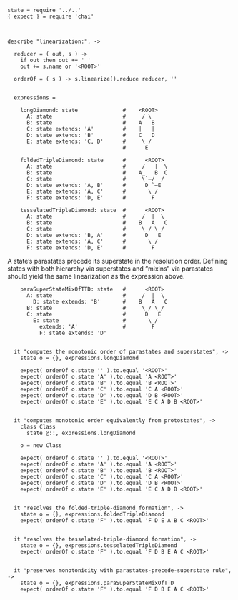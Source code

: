     state = require '../..'
    { expect } = require 'chai'



    describe "linearization:", ->

      reducer = ( out, s ) ->
        if out then out += ' '
        out += s.name or '<ROOT>'

      orderOf = ( s ) -> s.linearize().reduce reducer, ''


      expressions =

        longDiamond: state              #    <ROOT>
          A: state                      #     / \
          B: state                      #    A   B
          C: state extends: 'A'         #    |   |
          D: state extends: 'B'         #    C   D
          E: state extends: 'C, D'      #     \ /
                                        #      E

        foldedTripleDiamond: state      #      <ROOT>
          A: state                      #     /   |  \
          B: state                      #    A_   B  C
          C: state                      #     \`–/  /
          D: state extends: 'A, B'      #      D `–E
          E: state extends: 'A, C'      #       \ /
          F: state extends: 'D, E'      #        F

        tesselatedTripleDiamond: state  #      <ROOT>
          A: state                      #     /  |  \
          B: state                      #    B   A   C
          C: state                      #     \ / \ /
          D: state extends: 'B, A'      #      D   E
          E: state extends: 'A, C'      #       \ /
          F: state extends: 'D, E'      #        F

A state’s parastates precede its superstate in the resolution order. Defining
states with both hierarchy via superstates and “mixins” via parastates should
yield the same linearization as the expression above.

        paraSuperStateMixOfTTD: state   #      <ROOT>
          A: state                      #     /  |  \
            D: state extends: 'B'       #    B   A   C
          B: state                      #     \ / \ /
          C: state                      #      D   E
            E: state                    #       \ /
              extends: 'A'              #        F
              F: state extends: 'D'


      it "computes the monotonic order of parastates and superstates", ->
        state o = {}, expressions.longDiamond

        expect( orderOf o.state '' ).to.equal '<ROOT>'
        expect( orderOf o.state 'A' ).to.equal 'A <ROOT>'
        expect( orderOf o.state 'B' ).to.equal 'B <ROOT>'
        expect( orderOf o.state 'C' ).to.equal 'C A <ROOT>'
        expect( orderOf o.state 'D' ).to.equal 'D B <ROOT>'
        expect( orderOf o.state 'E' ).to.equal 'E C A D B <ROOT>'


      it "computes monotonic order equivalently from protostates", ->
        class Class
          state @::, expressions.longDiamond

        o = new Class

        expect( orderOf o.state '' ).to.equal '<ROOT>'
        expect( orderOf o.state 'A' ).to.equal 'A <ROOT>'
        expect( orderOf o.state 'B' ).to.equal 'B <ROOT>'
        expect( orderOf o.state 'C' ).to.equal 'C A <ROOT>'
        expect( orderOf o.state 'D' ).to.equal 'D B <ROOT>'
        expect( orderOf o.state 'E' ).to.equal 'E C A D B <ROOT>'


      it "resolves the folded-triple-diamond formation", ->
        state o = {}, expressions.foldedTripleDiamond
        expect( orderOf o.state 'F' ).to.equal 'F D E A B C <ROOT>'


      it "resolves the tesselated-triple-diamond formation", ->
        state o = {}, expressions.tesselatedTripleDiamond
        expect( orderOf o.state 'F' ).to.equal 'F D B E A C <ROOT>'


      it "preserves monotonicity with parastates-precede-superstate rule", ->
        state o = {}, expressions.paraSuperStateMixOfTTD
        expect( orderOf o.state 'F' ).to.equal 'F D B E A C <ROOT>'
